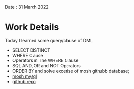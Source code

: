 Date : 31 March 2022
# Work Details
Today I learned some query/clause of  DML  
- SELECT DISTINCT
- WHERE Clause
- Operators in The WHERE Clause
- SQL AND, OR and NOT Operators
- ORDER BY
and solve excerise of mosh githubb database; 
- [mosh mysql](https://www.youtube.com/watch?v=7S_tz1z_5bA&ab_channel=ProgrammingwithMosh)
- [github repo](https://github.com/nahidulislam-cse15/Database/tree/main/Mysql)